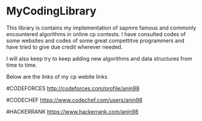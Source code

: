 # MyCodingLibrary

This library is contains my implementation of sapmre famous and commonly encountered algorithms in online cp contests. I have consulted codes of some websites and codes of some great compettitve programmers and have tried to give due credit wherever needed.

I will also keep try to keep adding new algorithms and data structures from time to time.

Below are the links of my cp webite links

#CODEFORCES
  http://codeforces.com/profile/anjn98

#CODECHEF
  https://www.codechef.com/users/anjn98
  
#HACKERRANK 
  https://www.hackerrank.com/anjn98
